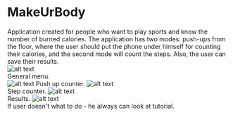 # MakeUrBody
Application created for people who want to play sports and know the number of burned calories. The application has two modes: push-ups from the floor, where the user should put the phone under himself for counting their calories, and the second mode will count the steps. Also, the user can save their results. <br/>
![alt text](https://pp.userapi.com/c852028/v852028680/ac66e/TgkA8Le0P_A.jpg)  
General menu.  
![alt text](https://pp.userapi.com/c852028/v852028680/ac675/v-vE-J84TE4.jpg)
Push up counter.
![alt text](https://pp.userapi.com/c852028/v852028680/ac660/sbzdfUjeOXo.jpg) <br/>
Step counter.
![alt text](https://pp.userapi.com/c852028/v852028680/ac659/AwnssQsOVUE.jpg) <br/>
Results.
![alt text](https://pp.userapi.com/c852028/v852028680/ac667/ySLg_ZEm0Z0.jpg) <br/>
If user doesn't what to do - he always can look at tutorial.


